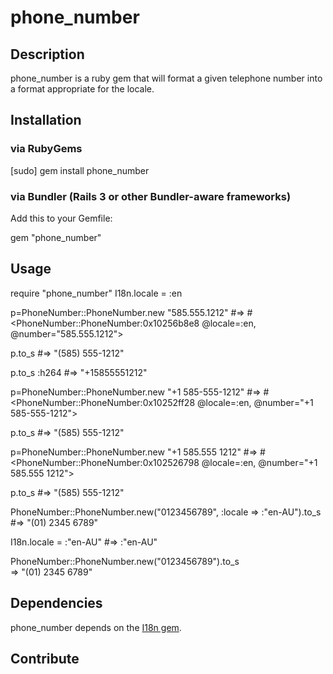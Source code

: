 # phone_number

## Description

phone_number is a ruby gem that will format a given telephone number into a format appropriate for the locale. 

## Installation

### via RubyGems

  [sudo] gem install phone_number

###  via Bundler (Rails 3 or other Bundler-aware frameworks)

Add this to your Gemfile:

  gem "phone_number"
  
## Usage
  
  require "phone_number"
  I18n.locale = :en
  
  p=PhoneNumber::PhoneNumber.new "585.555.1212"
    #=> #<PhoneNumber::PhoneNumber:0x10256b8e8 @locale=:en, @number="585.555.1212"> 

  p.to_s
    #=> "(585) 555-1212" 

  p.to_s :h264
    #=> "+15855551212" 

  p=PhoneNumber::PhoneNumber.new "+1 585-555-1212"
    #=> #<PhoneNumber::PhoneNumber:0x10252ff28 @locale=:en, @number="+1 585-555-1212"> 

  p.to_s
    #=> "(585) 555-1212" 

  p=PhoneNumber::PhoneNumber.new "+1 585.555 1212"
    #=> #<PhoneNumber::PhoneNumber:0x102526798 @locale=:en, @number="+1 585.555 1212"> 

  p.to_s
    #=> "(585) 555-1212" 

  PhoneNumber::PhoneNumber.new("0123456789", :locale => :"en-AU").to_s  
    #=> "(01) 2345 6789"

  I18n.locale = :"en-AU"
    #=> :"en-AU"

  PhoneNumber::PhoneNumber.new("0123456789").to_s  
    => "(01) 2345 6789"


## Dependencies

phone_number depends on the [I18n gem](https://github.com/svenfuchs/i18n/).

## Contribute


